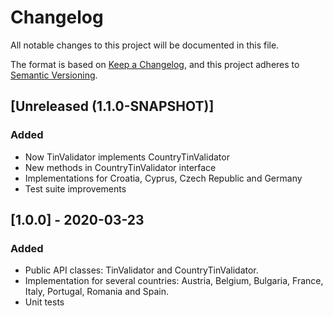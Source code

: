 # Changelog

All notable changes to this project will be documented in this file.

The format is based on [Keep a Changelog](https://keepachangelog.com/en/1.0.0/),
and this project adheres to [Semantic Versioning](https://semver.org/spec/v2.0.0.html).

## [Unreleased (1.1.0-SNAPSHOT)]

### Added

- Now TinValidator implements CountryTinValidator
- New methods in CountryTinValidator interface
- Implementations for Croatia, Cyprus, Czech Republic and Germany
- Test suite improvements

## [1.0.0] - 2020-03-23

### Added

- Public API classes: TinValidator and CountryTinValidator.
- Implementation for several countries: Austria, Belgium, Bulgaria, France, Italy,
  Portugal, Romania and Spain.
- Unit tests
